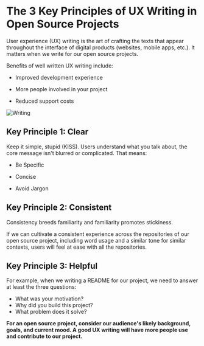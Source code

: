 # The 3 Key Principles of UX Writing in Open Source Projects  

User experience (UX) writing is the art of crafting the texts that appear throughout the interface of digital products (websites, mobile apps, etc.). It matters when we write for our open source projects.  

Benefits of well written UX writing include:  

* Improved development experience    

* More people involved in your project    

* Reduced support costs  

![Writing](https://media-exp1.licdn.com/dms/image/C561BAQGUBZMzrQkQxg/company-background_10000/0/1538239835301?e=2159024400&v=beta&t=ItPeaCK0T_ke178DIrEgK5LEWQapFOh3PmK4ExKWszk "Writing")

  

## Key Principle 1: Clear  

Keep it simple, stupid (KISS). Users understand what you talk about, the core message isn't blurred or complicated.  That means:  

* Be Specific  

* Concise  

* Avoid Jargon  

## Key Principle 2: Consistent  

Consistency breeds familiarity and familiarity promotes stickiness.  

If we can cultivate a consistent experience across the repositories of our open source project, including word usage and a similar tone for similar contexts, users will feel at ease with all the repositories.  

## Key Principle 3: Helpful  

For example, when we writing a README for our project, we need to answer at least the three questions:   

* What was your motivation?  
* Why did you build this project?  
* What problem does it solve?  

**For an open source project, consider our audience's likely background, goals, and current mood. A good UX writing will have more people use and contribute to our project.**

